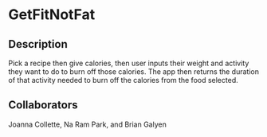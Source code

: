 # GetFitNotFat

## Description

Pick a recipe then give calories, then user inputs their weight and activity they want to do to burn off those calories. The app then returns the duration of that activity needed to burn off the calories from the food selected.

## Collaborators

Joanna Collette, Na Ram Park, and Brian Galyen
